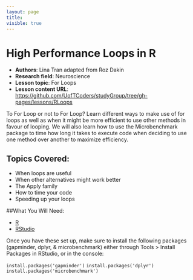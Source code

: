 ```yaml
---
layout: page
title:
visible: true
---
```

<!-- change visible to true if you want it on the site -->

# High Performance Loops in R

 - **Authors**: Lina Tran adapted from Roz Dakin
 - **Research field**: Neuroscience
 - **Lesson topic**: For Loops 
 - **Lesson content URL**: <https://github.com/UofTCoders/studyGroup/tree/gh-pages/lessons/RLoops>

To For Loop or not to For Loop? Learn different ways to make use of for loops as well as when it might be more efficient to use other methods in favour of looping. We will also learn how to use the Microbenchmark package to time how long it takes to execute code when deciding to use one method over another to maximize efficiency.

## Topics Covered:

- When loops are useful
- When other alternatives might work better
- The Apply family
- How to time your code
- Speeding up your loops

##What You Will Need:

- [R](https://cran.rstudio.com/)
- [RStudio](https://www.rstudio.com/products/rstudio/#Desktop)

Once you have these set up, make sure to install the following packages (gapminder, dplyr, & microbenchmark) either through Tools > Install Packages in RStudio, or in the console:

`install.packages('gapminder')`
`install.packages('dplyr')`
`install.packages('microbenchmark')`